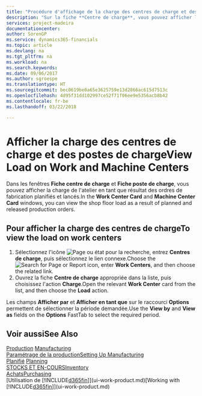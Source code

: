 ```yaml
---
title: "Procédure d'affichage de la charge des centres de charge et des postes de charge | Microsoft Docs"
description: "Sur la fiche **Centre de charge**, vous pouvez afficher la charge des centres de charge en tant que résultat des ordres de fabrication lancés."
services: project-madeira
documentationcenter: 
author: SorenGP
ms.service: dynamics365-financials
ms.topic: article
ms.devlang: na
ms.tgt_pltfrm: na
ms.workload: na
ms.search.keywords: 
ms.date: 09/06/2017
ms.author: sgroespe
ms.translationtype: HT
ms.sourcegitcommit: bec0619be0a65e3625759e13d2866ac615d7513c
ms.openlocfilehash: 4d95f31dd102997ce52f71f06ee9e5356acb8b42
ms.contentlocale: fr-be
ms.lasthandoff: 03/22/2018

---
```

# <a name="view-load-on-work-and-machine-centers"></a><span data-ttu-id="7871f-103">Afficher la charge des centres de charge et des postes de charge</span><span class="sxs-lookup"><span data-stu-id="7871f-103">View Load on Work and Machine Centers</span></span>
<span data-ttu-id="7871f-104">Dans les fenêtres **Fiche centre de charge** et **Fiche poste de charge**, vous pouvez afficher la charge de l'atelier en tant que résultat des ordres de fabrication planifiés et lancés.</span><span class="sxs-lookup"><span data-stu-id="7871f-104">In the **Work Center Card** and **Machine Center Card** windows, you can view the shop floor load as a result of planned and released production orders.</span></span>    

## <a name="to-view-the-load-on-work-centers"></a><span data-ttu-id="7871f-105">Pour afficher la charge des centres de charge</span><span class="sxs-lookup"><span data-stu-id="7871f-105">To view the load on work centers</span></span>  
1.  <span data-ttu-id="7871f-106">Sélectionnez l'icône ![Page ou état pour la recherche](media/ui-search/search_small.png "Page ou état pour la recherche"), entrez **Centres de charge**, puis sélectionnez le lien connexe.</span><span class="sxs-lookup"><span data-stu-id="7871f-106">Choose the ![Search for Page or Report](media/ui-search/search_small.png "Search for Page or Report icon") icon, enter **Work Centers**, and then choose the related link.</span></span>  
2.  <span data-ttu-id="7871f-107">Ouvrez la fiche **Centre de charge** appropriée dans la liste, puis choisissez l'action **Charge**.</span><span class="sxs-lookup"><span data-stu-id="7871f-107">Open the relevant **Work Center** card from the list, and then choose the **Load** action.</span></span>  

<span data-ttu-id="7871f-108">Les champs **Afficher par** et **Afficher en tant que** sur le raccourci **Options** permettent de sélectionner la période demandée.</span><span class="sxs-lookup"><span data-stu-id="7871f-108">Use the **View by** and **View as** fields on the **Options** FastTab to select the required period.</span></span>  

## <a name="see-also"></a><span data-ttu-id="7871f-109">Voir aussi</span><span class="sxs-lookup"><span data-stu-id="7871f-109">See Also</span></span>  
<span data-ttu-id="7871f-110">[Production](production-manage-manufacturing.md)  </span><span class="sxs-lookup"><span data-stu-id="7871f-110">[Manufacturing](production-manage-manufacturing.md)  </span></span>  
[<span data-ttu-id="7871f-111">Paramétrage de la production</span><span class="sxs-lookup"><span data-stu-id="7871f-111">Setting Up Manufacturing</span></span>](production-configure-production-processes.md)  
<span data-ttu-id="7871f-112">[Planifié](production-planning.md)    </span><span class="sxs-lookup"><span data-stu-id="7871f-112">[Planning](production-planning.md)    </span></span>  
[<span data-ttu-id="7871f-113">STOCKS ET EN-COURS</span><span class="sxs-lookup"><span data-stu-id="7871f-113">Inventory</span></span>](inventory-manage-inventory.md)  
[<span data-ttu-id="7871f-114">Achats</span><span class="sxs-lookup"><span data-stu-id="7871f-114">Purchasing</span></span>](purchasing-manage-purchasing.md)  
<span data-ttu-id="7871f-115">[Utilisation de [!INCLUDE[d365fin](includes/d365fin_md.md)]](ui-work-product.md)</span><span class="sxs-lookup"><span data-stu-id="7871f-115">[Working with [!INCLUDE[d365fin](includes/d365fin_md.md)]](ui-work-product.md)</span></span>

